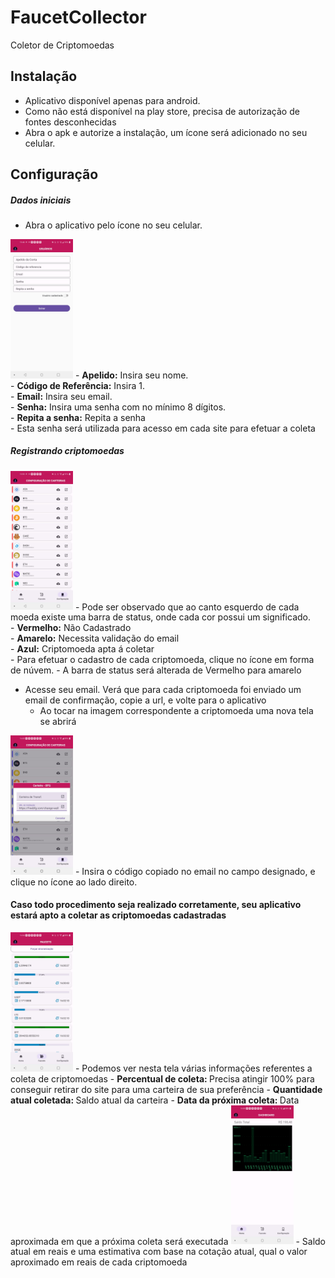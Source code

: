 # FaucetCollector
Coletor de Criptomoedas

## Instalação
- Aplicativo disponível apenas para android.
- Como não está disponível na play store, precisa de autorização de fontes desconhecidas
- Abra o apk e autorize a instalação, um ícone será adicionado no seu celular.

## Configuração

##### Dados iniciais
- Abra o aplicativo pelo ícone no seu celular.<br/>
 <img src="./images/1.jpeg" width="100" title="hover text">
- <b>Apelido:</b> Insira seu nome.<br/>
- <b>Código de Referência:</b> Insira 1.<br/>
- <b>Email:</b> Insira seu email.<br/>
- <b>Senha:</b> Insira uma senha com no mínimo 8 dígitos.<br/>
- <b>Repita a senha:</b> Repita a senha<br/>
    -   Esta senha será utilizada para acesso em cada site para efetuar a coleta<br/>

##### Registrando criptomoedas
 <img src="./images/2.jpeg" width="100" title="hover text">
- Pode ser observado que ao canto esquerdo de cada moeda existe uma barra de status, onde cada cor possui um significado.<br/>
    - <b>Vermelho:</b> Não Cadastrado<br/>
    - <b>Amarelo:</b> Necessita validação do email<br/>
    - <b>Azul:</b> Criptomoeda apta á coletar<br/>
- Para efetuar o cadastro de cada criptomoeda, clique no ícone em forma de núvem.
  - A barra de status será alterada de Vermelho para amarelo

- Acesse seu email. Verá que para cada criptomoeda foi enviado um email de confirmação, copie a url, e volte para o aplicativo
  - Ao tocar na imagem correspondente a criptomoeda uma nova tela se abrirá
<img src="./images/4.jpeg" width="100" title="hover text">
  - Insira o código copiado no email no campo designado, e clique no ícone ao lado direito.
  
#### Caso todo procedimento seja realizado corretamente, seu aplicativo estará apto a coletar as criptomoedas cadastradas
<img src="./images/5.jpeg" width="100" title="hover text">  
- Podemos ver nesta tela várias informações referentes a coleta de criptomoedas
  - <b>Percentual de coleta: </b> Precisa atingir 100% para conseguir retirar do site para uma carteira de sua preferência
  - <b>Quantidade atual coletada: </b> Saldo atual da carteira
  - <b>Data da próxima coleta: </b> Data aproximada em que a próxima coleta será executada
<img src="./images/6.jpeg" width="100" title="hover text">  
- Saldo atual em reais e uma estimativa com base na cotação atual, qual o valor aproximado em reais de cada criptomoeda 
 
